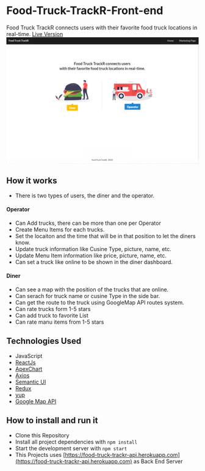 # Food-Truck-TrackR-Front-end

Food Truck TrackR connects users with their favorite food truck locations in real-time. [Live Version](https://foodtruck-trackr.vercel.app/)
![alt text](https://github.com/BkAngel201/portfolio-website/raw/master/images/pic04-4.jpg "Logo Title Text 1")


## How it works
 - There is two types of users, the diner and the operator.
 #### Operator
 - Can Add trucks, there can be more than one per Operator
 - Create Menu Items for each trucks.
 - Set the locaiton and the time that will be in that position to let the diners know.
 - Update truck information like Cusine Type, picture, name, etc.
 - Update Menu Item information like price, picture, name, etc.
 - Can set a truck like online to be shown in the diner dashboard.
 #### Diner
 - Can see a map with the position of the trucks that are online.
 - Can serach for truck name or cusine Type in the side bar.
 - Can get the route to the truck using GoogleMap API routes system.
 - Can rate trucks form 1-5 stars
 - Can add truck to favorite List
 - Can rate manu items from 1-5 stars
 

## Technologies Used
 - JavaScript
 - [ReactJs](https://es.reactjs.org/)
 - [ApexChart](https://apexcharts.com/docs/react-charts/)
 - [Axios](https://www.npmjs.com/package/axios)
 - [Semantic UI](https://react.semantic-ui.com/)
 - [Redux](https://redux.js.org/)
 - [yup](https://www.npmjs.com/package/yup)
 - [Google Map API](https://console.cloud.google.com/google/maps-apis/)
 


## How to install and run it
- Clone this Repository
- Install all project dependencies with `npm install`
- Start the development server with `npm start`
- This Projects uses [https://food-truck-trackr-api.herokuapp.com](https://food-truck-trackr-api.herokuapp.com) as Back End Server


